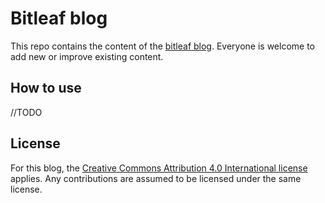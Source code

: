 # Bitleaf blog

This repo contains the content of the [bitleaf blog](https://bitleaf.de/blog). Everyone is welcome to add new or improve existing content. 

How to use
-----

//TODO


License
------
For this blog, the [Creative Commons Attribution 4.0 International license](https://creativecommons.org/licenses/by/4.0/) applies. Any contributions are assumed to be licensed under the same license.

